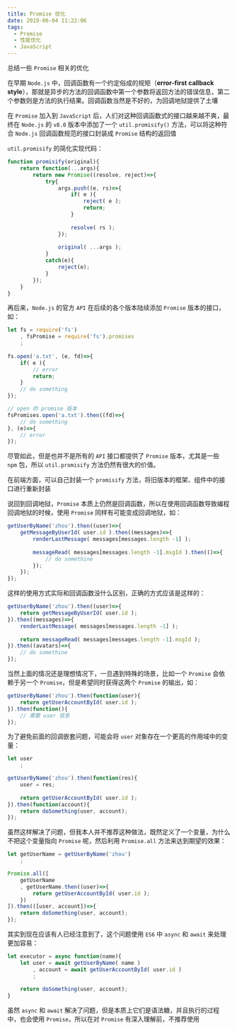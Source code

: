 ```yaml
---
title: Promise 优化
date: 2019-06-04 11:22:06
tags:
  - Promise
  - 性能优化
  - JavaScript
---
```


总结一些 `Promise` 相关的优化

<!--more-->

在早期 `Node.js` 中，回调函数有一个约定俗成的规矩（**error-first callback style**），那就是异步的方法的回调函数中第一个参数将返回方法的错误信息，第二个参数则是方法的执行结果。回调函数当然是不好的，为回调地狱提供了土壤

在 `Promise` 加入到 `JavaScript` 后，人们对这种回调函数式的接口越来越不爽，最终在 `Node.js` 的 `v8.0` 版本中添加了一个 `util.promisify()` 方法，可以将这种符合 `Node.js` 回调函数规范的接口封装成 `Promise` 结构的返回值

`util.promisify` 的简化实现代码：

```javascript
function promisify(original){
    return function(...args){
    	return new Promise((resolve, reject)=>{
    		try{
    			args.push((e, rs)=>{
    				if( e ){
    					reject( e );
    					return;
    				}
    				
    				resolve( rs );
    			});
    
    			original( ...args );
    		}
    		catch(e){
    			reject(e);
    		}
    	});
    }
}
```

再后来，`Node.js` 的官方 `API` 在后续的各个版本陆续添加 `Promise` 版本的接口，如：

```javascript
let fs = require('fs')
    , fsPromise = require('fs').promises
    ;
    
fs.open('a.txt', (e, fd)=>{
    if( e ){
   		// error
    	return;
    }
    // do something
});

// open 的 promise 版本
fsPromises.open('a.txt').then((fd)=>{
    // do something
}, (e)=>{
    // error
});
```

尽管如此，但是也并不是所有的 `API` 接口都提供了 `Promise` 版本，尤其是一些 `npm` 包，所以 `util.promisify` 方法仍然有很大的价值。

在前端方面，可以自己封装一个 `promisify` 方法，将旧版本的框架、组件中的接口进行重新封装

说回到回调地狱，`Promise` 本质上仍然是回调函数，所以在使用回调函数导致编程回调地狱的时候，使用 `Promise` 同样有可能变成回调地狱，如：

```javascript
getUserByName('zhou').then((user)=>{
    getMessageByUserId( user.id ).then((messages)=>{
    	renderLastMessage( messages[messages.length -1] );
    	
    	messageRead( messages[messages.length -1].msgId ).then(()=>{
    		// do somethine
    	});
    });
});
```

这样的使用方式实际和回调函数没什么区别，正确的方式应该是这样的：

```javascript
getUserByName('zhou').then((user)=>{
    return getMessageByUserId( user.id );
}).then((messages)=>{
    renderLastMessage( messages[messages.length -1] );
    
    return messageRead( messages[messages.length -1].msgId );
}).then((avatars)=>{
	// do somethine
});
```

当然上面的情况还是理想情况下，一旦遇到特殊的场景，比如一个 `Promise` 会依赖于另一个 `Promise`，但是希望同时获得这两个 `Promise` 的输出，如：

```javascript
getUserByName('zhou').then(function(user){
    return getUserAccountById( user.id );
}).then(function(){
    // 需要 user 信息
});
```

为了避免前面的回调嵌套问题，可能会将 `user` 对象存在一个更高的作用域中的变量：

```javascript
let user
    ;

getUserByName('zhou').then(function(res){
    user = res;
    
    return getUserAccountById( user.id );
}).then(function(account){
    return doSomething(user, account);
});
```

虽然这样解决了问题，但我本人并不推荐这种做法，既然定义了一个变量，为什么不把这个变量指向 `Promise` 呢，然后利用 `Promise.all` 方法来达到期望的效果：

```javascript
let getUserName = getUserByName('zhou')
    ;

Promise.all([
    getUserName
    , getUserName.then((user)=>{
    	return getUserAccountById( user.id );
    })
]).then(([user, account])=>{
    return doSomething(user, account);
});
```

其实到现在应该有人已经注意到了，这个问题使用 `ES6` 中 `async` 和 `await` 来处理更加容易：

```javascript
let executor = async function(name){
    let user = await getUserByName( name )
    	, account = await getUserAccountById( user.id )
    	;
    
    return doSomething(user, account);
}
```

虽然 `async` 和 `await` 解决了问题，但是本质上它们是语法糖，并且执行的过程中，也会使用 `Promise`，所以在对 `Promise` 有深入理解前，不推荐使用